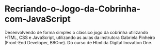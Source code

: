 # Recriando-o-Jogo-da-Cobrinha-com-JavaScript
Desenvolvendo de forma simples o clássico jogo da cobrinha utilizando HTML, CSS e JavaScript, utilizando as aulas da instrutora Gabriela Pinheiro (Front-End Developer, B8One). Do curso de Html da Digital Inovation One.
